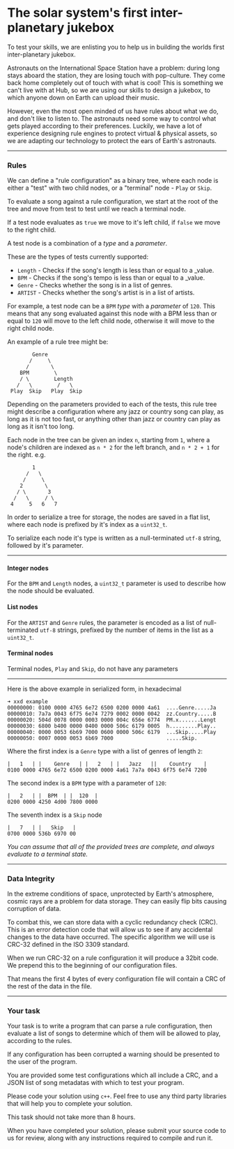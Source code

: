# The solar system's first inter-planetary jukebox

To test your skills, we are enlisting you to help us in building the worlds first
inter-planetary jukebox.

Astronauts on the International Space Station have a problem: during long stays
aboard the station, they are losing touch with pop-culture. They come back home completely
out of touch with what is cool! This is something we can't live with at Hub, so we
are using our skills to design a jukebox, to which anyone down on Earth can upload
their music.

However, even the most open minded of us have rules about what we do, and don't
like to listen to. The astronauts need some way to control what gets played according
to their preferences. Luckily, we have a lot of experience designing rule engines
to protect virtual & physical assets, so we are adapting our technology to protect
the ears of Earth's astronauts.
___

### Rules

We can define a "rule configuration" as a binary tree, where each node is either
a "test" with two child nodes, or a "terminal" node - `Play` or `Skip`.

To evaluate a song against a rule configuration, we start at the root of the
tree and move from test to test until we reach a terminal node.

If a test node evaluates as `true` we move to it's left child, if `false` we move
to the right child.

A test node is a combination of a *type* and a *parameter*.

These are the types of tests currently supported:
- `Length` - Checks if the song's length is less than or equal to a _value.
- `BPM` - Checks if the song's tempo is less than or equal to a _value.
- `Genre` - Checks whether the song is in a list of genres.
- `ARTIST` - Checks whether the song's artist is in a list of artists.

For example, a test node can be a `BPM` *type* with a *parameter* of `120`. This means that
any song evaluated against this node with a BPM less than or equal to `120`
will move to the left child node, otherwise it will move to the right child node.


An example of a rule tree might be:
```
        Genre
       /     \
      /       \
    BPM        \
    / \        Length
   /   \        /   \
 Play  Skip   Play  Skip
```
Depending on the parameters provided to each of the tests, this rule tree might
describe a configuration where any jazz or country song can play, as long as it is not too fast,
or anything other than jazz or country can play as long as it isn't too long.

Each node in the tree can be given an index `n`, starting from `1`, where a node's
children are indexed as `n * 2` for the left branch, and `n * 2 + 1` for the right.
e.g.
```
        1
      /   \
     /     \
    2       \
   / \       3
  /   \     / \
 4     5   6   7
```

In order to serialize a tree for storage, the nodes are saved in a flat list, where
each node is prefixed by it's index as a `uint32_t`.

To serialize each node it's type is written as a null-terminated `utf-8` string,
followed by it's parameter.
___

#### Integer nodes
For the `BPM` and `Length` nodes, a `uint32_t` parameter is used to describe
how the node should be evaluated.

#### List nodes
For the `ARTIST` and `Genre` rules, the parameter is encoded as a list of null-terminated
`utf-8` strings, prefixed by the number of items in the list as a `uint32_t`.


#### Terminal nodes
Terminal nodes, `Play` and `Skip`, do not have any parameters

___
Here is the above example in serialized form, in hexadecimal
```
➜ xxd example
00000000: 0100 0000 4765 6e72 6500 0200 0000 4a61  ....Genre.....Ja
00000010: 7a7a 0043 6f75 6e74 7279 0002 0000 0042  zz.Country.....B
00000020: 504d 0078 0000 0003 0000 004c 656e 6774  PM.x.......Lengt
00000030: 6800 b400 0000 0400 0000 506c 6179 0005  h.........Play..
00000040: 0000 0053 6b69 7000 0600 0000 506c 6179  ...Skip.....Play
00000050: 0007 0000 0053 6b69 7000                 .....Skip.
```

Where the first index is a `Genre` type with a list of genres of length `2`:
```
|   1   | |    Genre   | |   2   | |   Jazz   ||    Country    |
0100 0000 4765 6e72 6500 0200 0000 4a61 7a7a 0043 6f75 6e74 7200
```

The second index is a `BPM` type with a parameter of `120`:
```
|   2   | |  BPM  | |  120  |
0200 0000 4250 4d00 7800 0000
```

The seventh index is a `Skip` node
```
|   7   | |   Skip   |
0700 0000 536b 6970 00
```

_You can assume that all of the provided trees are complete, and always evaluate
to a terminal state._

___

### Data Integrity

In the extreme conditions of space, unprotected by Earth's atmosphere, cosmic rays
are a problem for data storage. They can easily flip bits causing corruption of
data.

To combat this, we can store data with a cyclic redundancy check (CRC). This is
an error detection code that will allow us to see if any accidental changes to
the data have occurred. The specific algorithm we will use is CRC-32 defined in
the ISO 3309 standard.

When we run CRC-32 on a rule configuration it will produce a 32bit code. We prepend
this to the beginning of our configuration files.

That means the first 4 bytes of every configuration file will contain a CRC of
the rest of the data in the file.

___

### Your task
Your task is to write a program that can parse a rule configuration,
then evaluate a list of songs to determine which of them will be allowed to play,
according to the rules.

If any configuration has been corrupted a warning should be presented to the user
of the program.

You are provided some test configurations which all include a CRC, and a JSON list
of song metadatas with which to test your program.

Please code your solution using `c++`. Feel free to use any third party libraries
that will help you to complete your solution.

This task should not take more than 8 hours.

When you have completed your solution, please submit your source code to us for
review, along with any instructions required to compile and run it.
